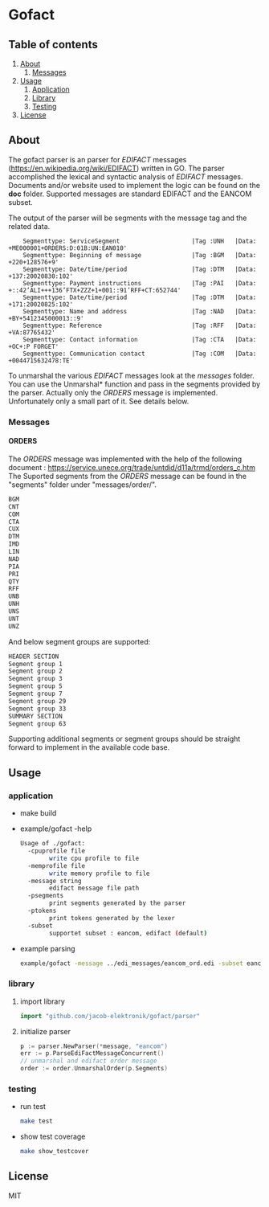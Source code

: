 # Gofact

## Table of contents
1. [About](#About)
    1. [Messages](#Messages)
2. [Usage](#Usage)
    1. [Application](#appclication)
    2. [Library](#library)
    2. [Testing](#testing)
3. [License](#License)

## About
The gofact parser is an parser for *EDIFACT* messages (https://en.wikipedia.org/wiki/EDIFACT) written in GO.
The parser accomplished the lexical and syntactic analysis of *EDIFACT* messages. Documents and/or website used to 
implement the logic can be found on the **doc** folder. Supported messages are standard EDIFACT and the EANCOM subset.

The output of the parser will be segments with the message tag and the related data.
```
    Segmenttype: ServiceSegment                    |Tag :UNH   |Data: +ME000001+ORDERS:D:01B:UN:EAN010'
    Segmenttype: Beginning of message              |Tag :BGM   |Data: +220+128576+9'
    Segmenttype: Date/time/period                  |Tag :DTM   |Data: +137:20020830:102'
    Segmenttype: Payment instructions              |Tag :PAI   |Data: +::42’ALI+++136’FTX+ZZZ+1+001::91’RFF+CT:652744'
    Segmenttype: Date/time/period                  |Tag :DTM   |Data: +171:20020825:102'
    Segmenttype: Name and address                  |Tag :NAD   |Data: +BY+5412345000013::9'
    Segmenttype: Reference                         |Tag :RFF   |Data: +VA:87765432'
    Segmenttype: Contact information               |Tag :CTA   |Data: +OC+:P FORGET'
    Segmenttype: Communication contact             |Tag :COM   |Data: +0044715632478:TE'
```

To unmarshal the various *EDIFACT* messages look at the *messages* folder.
You can use the Unmarshal* function and pass in the segments provided by the parser.
Actually only the *ORDERS* message is implemented. Unfortunately only a small part of it.
See details below.

### Messages
#### ORDERS
The *ORDERS* message was implemented with the help of the following document : https://service.unece.org/trade/untdid/d11a/trmd/orders_c.htm
The Suported segments from the *ORDERS* message can be found in the "segments" folder under "messages/order/".
~~~~bash
BGM
CNT
COM
CTA
CUX
DTM
IMD
LIN
NAD
PIA
PRI
QTY
RFF
UNB
UNH
UNS
UNT
UNZ
~~~~

And below segment groups are supported:

~~~~bash
HEADER SECTION
Segment group 1
Segment group 2
Segment group 3
Segment group 5
Segment group 7
Segment group 29
Segment group 33
SUMMARY SECTION
Segment group 63
~~~~

Supporting additional segments or segment groups should be straight forward to implement in the available code base.

## Usage

### application

- make build
- example/gofact -help

    ~~~~bash
    Usage of ./gofact:
      -cpuprofile file
            write cpu profile to file
      -memprofile file
            write memory profile to file
      -message string
            edifact message file path
      -psegments
            print segments generated by the parser
      -ptokens
            print tokens generated by the lexer
      -subset
            supportet subset : eancom, edifact (default)
    ~~~~
 - example parsing
    ~~~~bash
    example/gofact -message ../edi_messages/eancom_ord.edi -subset eancom -psegments
    ~~~~
 
### library

1. import library
    ~~~~go
    import "github.com/jacob-elektronik/gofact/parser"
    ~~~~
2. initialize parser
    ~~~~go
    p := parser.NewParser(*message, "eancom")
    err := p.ParseEdiFactMessageConcurrent()
   // unmarshal and edifact order message
    order := order.UnmarshalOrder(p.Segments)
    ~~~~
    
### testing
 
- run test
    ~~~~bash
    make test
    ~~~~
- show test coverage
    ~~~~bash
    make show_testcover
    ~~~~

## License
MIT